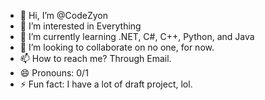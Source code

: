 - 👋 Hi, I’m @CodeZyon
- 👀 I’m interested in Everything
- 🌱 I’m currently learning .NET, C#, C++, Python, and Java
- 💞️ I’m looking to collaborate on no one, for now.
- 📫 How to reach me? Through Email.
- 😄 Pronouns: 0/1
- ⚡ Fun fact: I have a lot of draft project, lol.

<!---
CodeZyon/CodeZyon is a ✨ special ✨ repository because its `README.md` (this file) appears on your GitHub profile.
You can click the Preview link to take a look at your changes.
--->
